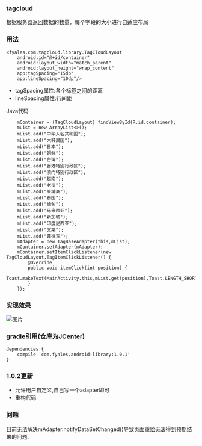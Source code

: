 ### tagcloud
根据服务器返回数据的数量，每个字段的大小进行自适应布局

### 用法

    <fyales.com.tagcloud.library.TagCloudLayout
        android:id="@+id/container"
        android:layout_width="match_parent"
        android:layout_height="wrap_content"
        app:tagSpacing="15dp"
        app:lineSpacing="10dp"/>
        
* tagSpacing属性:各个标签之间的距离
* lineSpacing属性:行间距

Java代码

        mContainer = (TagCloudLayout) findViewById(R.id.container);
        mList = new ArrayList<>();
        mList.add("中华人名共和国");
        mList.add("大韩民国");
        mList.add("日本");
        mList.add("朝鲜");
        mList.add("台湾");
        mList.add("香港特别行政区");
        mList.add("澳门特别行政区");
        mList.add("越南");
        mList.add("老挝");
        mList.add("柬埔寨");
        mList.add("泰国");
        mList.add("缅甸");
        mList.add("马来西亚");
        mList.add("新加坡");
        mList.add("印度尼西亚");
        mList.add("文莱");
        mList.add("菲律宾");
        mAdapter = new TagBaseAdapter(this,mList);
        mContainer.setAdapter(mAdapter);
        mContainer.setItemClickListener(new TagCloudLayout.TagItemClickListener() {
            @Override
            public void itemClick(int position) {
                Toast.makeText(MainActivity.this,mList.get(position),Toast.LENGTH_SHORT).show();
            }
        });
        

### 实现效果
![图片](http://fyales.qiniudn.com/Screenshot_2015-03-04-20-31-12.png)

### gradle引用(仓库为JCenter)

	dependencies {
    	compile 'com.fyales.android:library:1.0.1'
	}
	
### 1.0.2更新
* 允许用户自定义,自己写一个adapter即可
* 重构代码

### 问题
目前无法解决mAdapter.notifyDataSetChanged()导致页面重绘无法得到预期结果的问题.




